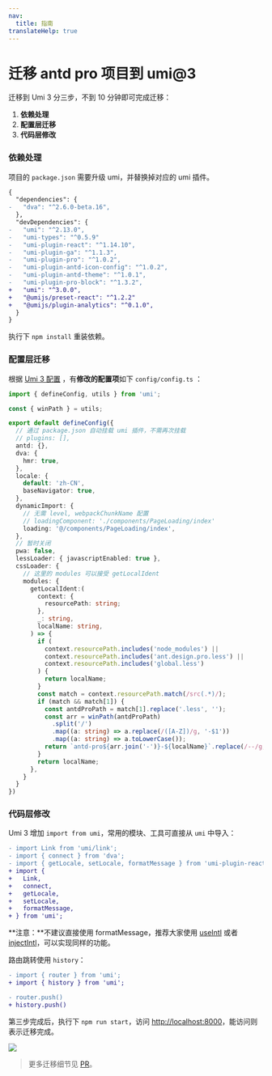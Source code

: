 ```yaml
---
nav:
  title: 指南
translateHelp: true
---
```


# 迁移 antd pro 项目到 umi@3

迁移到 Umi 3 分三步，不到 10 分钟即可完成迁移：

1. **依赖处理**
1. **配置层迁移**
1. **代码层修改**

### 依赖处理

项目的 `package.json` 需要升级 umi，并替换掉对应的 umi 插件。

```diff
{
  "dependencies": {
-   "dva": "^2.6.0-beta.16",
  },
  "devDependencies": {
-   "umi": "^2.13.0",
-   "umi-types": "^0.5.9"
-   "umi-plugin-react": "^1.14.10",
-   "umi-plugin-ga": "^1.1.3",
-   "umi-plugin-pro": "^1.0.2",
-   "umi-plugin-antd-icon-config": "^1.0.2",
-   "umi-plugin-antd-theme": "^1.0.1",
-   "umi-plugin-pro-block": "^1.3.2",
+   "umi": "^3.0.0",
+   "@umijs/preset-react": "^1.2.2"
+   "@umijs/plugin-analytics": "^0.1.0",
  }
}
```

执行下 `npm install` 重装依赖。

### 配置层迁移

根据 [Umi 3 配置](/zh-CN/config) ，有**修改的配置项**如下 `config/config.ts` ：

```typescript
import { defineConfig, utils } from 'umi';

const { winPath } = utils;

export default defineConfig({
  // 通过 package.json 自动挂载 umi 插件，不需再次挂载
  // plugins: [],
  antd: {},
  dva: {
    hmr: true,
  },
  locale: {
    default: 'zh-CN',
    baseNavigator: true,
  },
  dynamicImport: {
    // 无需 level, webpackChunkName 配置
    // loadingComponent: './components/PageLoading/index'
    loading: '@/components/PageLoading/index',
  },
  // 暂时关闭
  pwa: false,
  lessLoader: { javascriptEnabled: true },
  cssLoader: {
    // 这里的 modules 可以接受 getLocalIdent
    modules: {
      getLocalIdent:(
        context: {
          resourcePath: string;
        },
        _: string,
        localName: string,
      ) => {
        if (
          context.resourcePath.includes('node_modules') ||
          context.resourcePath.includes('ant.design.pro.less') ||
          context.resourcePath.includes('global.less')
        ) {
          return localName;
        }
        const match = context.resourcePath.match(/src(.*)/);
        if (match && match[1]) {
          const antdProPath = match[1].replace('.less', '');
          const arr = winPath(antdProPath)
            .split('/')
            .map((a: string) => a.replace(/([A-Z])/g, '-$1'))
            .map((a: string) => a.toLowerCase());
          return `antd-pro${arr.join('-')}-${localName}`.replace(/--/g, '-');
        }
        return localName;
      },
    }
  }
})
```

### 代码层修改

Umi 3 增加 `import from umi`，常用的模块、工具可直接从 `umi` 中导入：

```diff
- import Link from 'umi/link';
- import { connect } from 'dva';
- import { getLocale, setLocale, formatMessage } from 'umi-plugin-react/locale';
+ import {
+   Link,
+   connect,
+   getLocale,
+   setLocale,
+   formatMessage,
+ } from 'umi';
```

**注意：**不建议直接使用 formatMessage，推荐大家使用 [useIntl](/zh-CN/plugins/plugin-locale#useintl) 或者 [injectIntl](https://github.com/formatjs/react-intl/blob/master/docs/API.md#injectintl-hoc)，可以实现同样的功能。

路由跳转使用 `history`：

```diff
- import { router } from 'umi';
+ import { history } from 'umi';

- router.push()
+ history.push()
```

第三步完成后，执行下 `npm run start`，访问 [http://localhost:8000](http://localhost:8000)，能访问则表示迁移完成。

![](https://gw.alipayobjects.com/zos/antfincdn/MysqNKCYyc/ae1d7e2a-3b6e-49d8-8c0a-c306840932f6.png)

> 更多迁移细节见 [PR](https://github.com/ant-design/ant-design-pro/pull/6039)。
